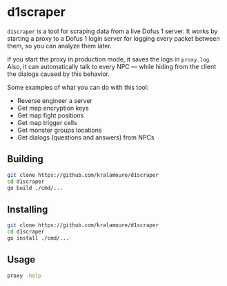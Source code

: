 # d1scraper

`d1scraper` is a tool for scraping data from a live Dofus 1 server. It works by starting a proxy to a Dofus 1 login
server for logging every packet between them, so you can analyze them later.

If you start the proxy in production mode, it saves the logs in `proxy.log`. Also, it can automatically talk to every
NPC — while hiding from the client the dialogs caused by this behavior.

Some examples of what you can do with this tool:

- Reverse engineer a server
- Get map encryption keys
- Get map fight positions
- Get map trigger cells
- Get monster groups locations
- Get dialogs (questions and answers) from NPCs

## Building

```sh
git clone https://github.com/kralamoure/d1scraper
cd d1scraper
go build ./cmd/...
```

## Installing

```sh
git clone https://github.com/kralamoure/d1scraper
cd d1scraper
go install ./cmd/...
```

## Usage

```sh
proxy -help
```
